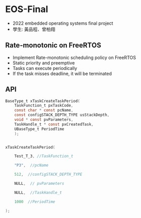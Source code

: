 # EOS-Final 
- 2022 embedded operating systems final project
- 學生: 黃品程、曾柏翔
## Rate-monotonic on FreeRTOS​
- Implement Rate-monotonic scheduling policy on FreeRTOS
- Static priority and preemptive
- Tasks can execute periodically
- If the task misses deadline, it will be terminated
## API

```c
BaseType_t xTaskCreateTaskPeriod(	
    TaskFunction_t pxTaskCode,
	const char * const pcName,		
	const configSTACK_DEPTH_TYPE usStackDepth,
	void * const pvParameters,
	TaskHandle_t * const pxCreatedTask, 
	UBaseType_t PeriodTime
    );


xTaskCreateTaskPeriod(​

    Test_T_3, //TaskFunction_t​

    "P3",  //pcName​

    512,  //configSTACK_DEPTH_TYPE​

    NULL,  // pvParameters​

    NULL,  //TaskHandle_t​

    1000  //PeriodTime​

);
```

